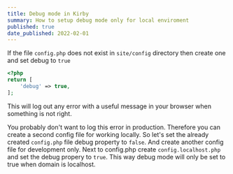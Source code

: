 ```yaml
---
title: Debug mode in Kirby
summary: How to setup debug mode only for local enviroment
published: true
date_published: 2022-02-01
---
```


If the file `config.php` does not exist in `site/config` directory then create one and set debug to `true`

```php
<?php
return [
    'debug' => true,
];
```

This will log out any error with a useful message in your browser when something is not right.

You probably don't want to log this error in production. Therefore you can create a second config file for working locally. So let's set the already created `config.php` file debug property to `false`. And create another config file for development only. Next to config.php create `config.localhost.php` and set the debug propery to `true`. This way debug mode will only be set to true when domain is localhost.
